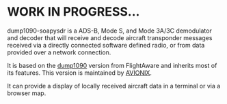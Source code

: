 
# WORK IN PROGRESS... 

dump1090-soapysdr is a ADS-B, Mode S, and Mode 3A/3C demodulator and decoder that
will receive and decode aircraft transponder messages received via
a directly connected software defined radio, or from data provided over a
network connection.

It is based on the [dump1090](https://github.com/flightaware/dump1090) version from FlightAware and inherits most of its features. This version is maintained by [AVIONIX](http://avionix.eu/).

It can provide a display of locally received aircraft data in a terminal or via a browser map. 
